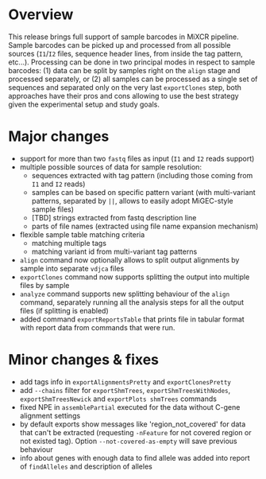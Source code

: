 # Overview

This release brings full support of sample barcodes in MiXCR pipeline. Sample barcodes can be picked up and processed
from all possible sources (`I1`/`I2` files, sequence header lines, from inside the tag pattern, etc...). Processing can
be done in two principal modes in respect to sample barcodes: (1) data can be split by samples right on the `align`
stage and processed separately, or (2) all samples can be processed as a single set of sequences and separated only on
the very last `exportClones` step, both approaches have their pros and cons allowing to use the best strategy given the
experimental setup and study goals.

# Major changes

- support for more than two `fastq` files as input (`I1` and `I2` reads support)
- multiple possible sources of data for sample resolution:
  - sequences extracted with tag pattern (including those coming from `I1` and `I2` reads)
  - samples can be based on specific pattern variant (with multi-variant patterns, separated by `||`, allows to easily
    adopt MiGEC-style sample files)
  - [TBD] strings extracted from fastq description line
  - parts of file names (extracted using file name expansion mechanism)
- flexible sample table matching criteria
  - matching multiple tags
  - matching variant id from multi-variant tag patterns
- `align` command now optionally allows to split output alignments by sample into separate `vdjca` files
- `exportClones` command now supports splitting the output into multiple files by sample
- `analyze` command supports new splitting behaviour of the `align` command, separately running all the analysis steps
  for all the output files (if splitting is enabled)
- added command `exportReportsTable` that prints file in tabular format with report data from commands that were run.

# Minor changes & fixes

- add tags info in `exportAlignmentsPretty` and `exportClonesPretty`
- add `--chains` filter for `exportShmTrees`, `exportShmTreesWithNodes`, `exportShmTreesNewick`
  and `exportPlots shmTrees` commands
- fixed NPE in `assemblePartial` executed for the data without C-gene alignment settings
- by default exports show messages like 'region_not_covered' for data that can't be extracted (requesting `-nFeature`
  for not covered region or not existed tag). Option `--not-covered-as-empty` will save previous behaviour
- info about genes with enough data to find allele was added into report of `findAlleles` and description of alleles
